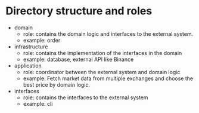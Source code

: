 # Directory structure and roles

- domain
  - role: contains the domain logic and interfaces to the external system.
  - example: order
- infrastructure
  - role: contains the implementation of the interfaces in the domain
  - example: database, external API like Binance
- application
  - role: coordinator between the external system and domain logic
  - example: Fetch market data from multiple exchanges and choose the best price by domain logic.
- interfaces
  - role: contains the interfaces to the external system
  - example: cli
